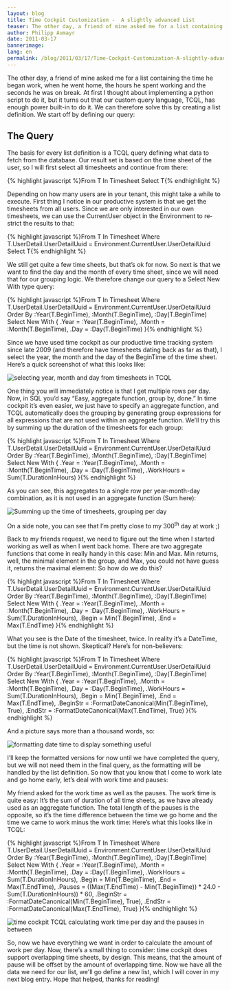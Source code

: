 ```yaml
---
layout: blog
title: Time Cockpit Customization -  A slightly advanced List 
teaser: The other day, a friend of mine asked me for a list containing the time he began work, when he went home, the hours he spent working and the seconds he was on break. At first I thought about implementing a python script to do it, but it turns out that our custom query language, TCQL, has enough power built-in to do it. We can therefore solve this by creating a list definition.
author: Philipp Aumayr
date: 2011-03-17
bannerimage: 
lang: en
permalink: /blog/2011/03/17/Time-Cockpit-Customization-A-slightly-advanced-List-
---
```


<p xmlns="http://www.w3.org/1999/xhtml">The other day, a friend of mine asked me for a list containing the time he began work, when he went home, the hours he spent working and the seconds he was on break. At first I thought about implementing a python script to do it, but it turns out that our custom query language, TCQL, has enough power built-in to do it. We can therefore solve this by creating a list definition. We start off by defining our query:</p><h2 xmlns="http://www.w3.org/1999/xhtml">The Query</h2><p xmlns="http://www.w3.org/1999/xhtml">
  <span lang="EN-US">The basis for every list definition is a TCQL query defining what data to fetch from the database. Our result set is based on the time sheet of the user, so I will first select all timesheets and continue from there:</span>
</p>{% highlight javascript %}From T In Timesheet Select T{% endhighlight %}<p xmlns="http://www.w3.org/1999/xhtml">
  <span lang="EN-US">Depending on how many users are in your tenant, this might take a while to execute. First thing I notice in our productive system is that we get the timesheets from all users. Since we are only interested in our own timesheets, we can use the CurrentUser object in the Environment to restrict the results to that:</span>
</p>{% highlight javascript %}From T In Timesheet
Where T.UserDetail.UserDetailUuid = Environment.CurrentUser.UserDetailUuid
Select T{% endhighlight %}<p xmlns="http://www.w3.org/1999/xhtml">We still get quite a few time sheets, but that’s ok for now. So next is that we want to find the day and the month of every time sheet, since we will need that for our grouping logic. We therefore change our query to a Select New With type query:</p>{% highlight javascript %}From T In Timesheet
Where T.UserDetail.UserDetailUuid = Environment.CurrentUser.UserDetailUuid
Order By :Year(T.BeginTime), :Month(T.BeginTime), :Day(T.BeginTime)
Select New With
{
    .Year = :Year(T.BeginTime),
    .Month = :Month(T.BeginTime),
    .Day = :Day(T.BeginTime)
}{% endhighlight %}<p xmlns="http://www.w3.org/1999/xhtml">Since we have used time cockpit as our productive time tracking system since late 2009 (and therefore have timesheets dating back as far as that), I select the year, the month and the day of the BeginTime of the time sheet. Here’s a quick screenshot of what this looks like:</p><p xmlns="http://www.w3.org/1999/xhtml">
  <img alt="selecting year, month and day from timesheets in TCQL" src="{{site.baseurl}}/content/images/blog/2011/03/customization_a_simple_list_1.png" class="     " />
</p><p xmlns="http://www.w3.org/1999/xhtml">One thing you will immediately notice is that I get multiple rows per day. Now, in SQL you’d say “Easy, aggregate function, group by, done.” In time cockpit it’s even easier, we just have to specify an aggregate function, and TCQL automatically does the grouping by generating group expressions for all expressions that are not used within an aggregate function. We’ll try this by summing up the duration of the timesheets for each group:</p>{% highlight javascript %}From T In Timesheet
Where T.UserDetail.UserDetailUuid = Environment.CurrentUser.UserDetailUuid
Order By :Year(T.BeginTime), :Month(T.BeginTime), :Day(T.BeginTime)
Select New With
{
    .Year = :Year(T.BeginTime),
    .Month = :Month(T.BeginTime),
    .Day = :Day(T.BeginTime),
    .WorkHours = Sum(T.DurationInHours)
}{% endhighlight %}<p xmlns="http://www.w3.org/1999/xhtml">As you can see, this aggregates to a single row per year-month-day combination, as it is not used in an aggregate function (Sum here):</p><p xmlns="http://www.w3.org/1999/xhtml">
  <img alt="Summing up the time of timesheets, grouping per day" src="{{site.baseurl}}/content/images/blog/2011/03/customization_a_simple_list_2.png" class="   mceC1Focused mceC1Focused mceC1Focused mceC1Focused mceC1Focused mceC1Focused mceC1Focused mceC1Focused" />
</p><p xmlns="http://www.w3.org/1999/xhtml">On a side note, you can see that I’m pretty close to my 300<sup>th</sup> day at work ;)</p><p xmlns="http://www.w3.org/1999/xhtml">Back to my friends request, we need to figure out the time when I started working as well as when I went back home. There are two aggregate functions that come in really handy in this case: Min and Max. Min returns, well, the minimal element in the group, and Max, you could not have guess it, returns the maximal element: So how do we do this?</p>{% highlight javascript %}From T In Timesheet
Where T.UserDetail.UserDetailUuid = Environment.CurrentUser.UserDetailUuid
Order By :Year(T.BeginTime), :Month(T.BeginTime), :Day(T.BeginTime)
Select New With
{
    .Year = :Year(T.BeginTime),
    .Month = :Month(T.BeginTime),
    .Day = :Day(T.BeginTime),
    .WorkHours = Sum(T.DurationInHours),
    .Begin = Min(T.BeginTime),
    .End = Max(T.EndTime)
}{% endhighlight %}<p xmlns="http://www.w3.org/1999/xhtml">What you see is the Date of the timesheet, twice. In reality it’s a DateTime, but the time is not shown. Skeptical? Here’s for non-believers:</p>{% highlight javascript %}From T In Timesheet
Where T.UserDetail.UserDetailUuid = Environment.CurrentUser.UserDetailUuid
Order By :Year(T.BeginTime), :Month(T.BeginTime), :Day(T.BeginTime)
Select New With
{
    .Year = :Year(T.BeginTime),
    .Month = :Month(T.BeginTime),
    .Day = :Day(T.BeginTime),
    .WorkHours = Sum(T.DurationInHours),
    .Begin = Min(T.BeginTime),
    .End = Max(T.EndTime),
    .BeginStr = :FormatDateCanonical(Min(T.BeginTime), True),
    .EndStr = :FormatDateCanonical(Max(T.EndTime), True)
}{% endhighlight %}<p xmlns="http://www.w3.org/1999/xhtml">And a picture says more than a thousand words, so:</p><p xmlns="http://www.w3.org/1999/xhtml">
  <img alt="formatting date time to display something useful" src="{{site.baseurl}}/content/images/blog/2011/03/customization_a_simple_list_3.png" />
</p><p xmlns="http://www.w3.org/1999/xhtml">I’ll keep the formatted versions for now until we have completed the query, but we will not need them in the final query, as the formatting will be handled by the list definition. So now that you know that I come to work late and go home early, let’s deal with work time and pauses:</p><p xmlns="http://www.w3.org/1999/xhtml">My friend asked for the work time as well as the pauses. The work time is quite easy: It’s the sum of duration of all time sheets, as we have already used as an aggregate function. The total length of the pauses is the opposite, so it’s the time difference between the time we go home and the time we came to work minus the work time: Here’s what this looks like in TCQL:</p>{% highlight javascript %}From T In Timesheet 
Where T.UserDetail.UserDetailUuid = Environment.CurrentUser.UserDetailUuid 
Order By :Year(T.BeginTime), :Month(T.BeginTime), :Day(T.BeginTime) 
Select New With 
{ 
    .Year = :Year(T.BeginTime), 
    .Month = :Month(T.BeginTime), 
    .Day = :Day(T.BeginTime), 
    .WorkHours = Sum(T.DurationInHours), 
    .Begin = Min(T.BeginTime), 
    .End = Max(T.EndTime), 
    .Pauses = ((Max(T.EndTime) - Min(T.BeginTime)) * 24.0 - Sum(T.DurationInHours)) * 60, 
    .BeginStr = :FormatDateCanonical(Min(T.BeginTime), True), 
    .EndStr = :FormatDateCanonical(Max(T.EndTime), True) 
}{% endhighlight %}<p xmlns="http://www.w3.org/1999/xhtml">
  <img alt="time cockpit TCQL calculating work time per day and the pauses in between" src="{{site.baseurl}}/content/images/blog/2011/03/customization_a_simple_list_4.png" />
</p><p xmlns="http://www.w3.org/1999/xhtml">So, now we have everything we want in order to calculate the amount of work per day. Now, there’s a small thing to consider: time cockpit does support overlapping time sheets, by design. This means, that the amount of pause will be offset by the amount of overlapping time. Now we have all the data we need for our list, we'll go define a new list, which I will cover in my next blog entry. Hope that helped, thanks for reading!</p>